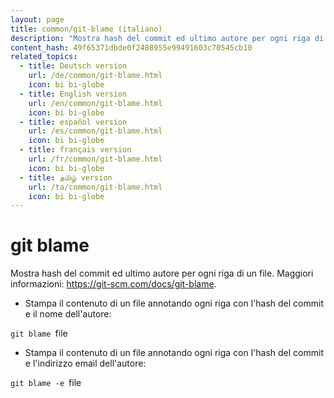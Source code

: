 ```yaml
---
layout: page
title: common/git-blame (italiano)
description: "Mostra hash del commit ed ultimo autore per ogni riga di un file."
content_hash: 49f65371dbde0f2488955e99491603c70545cb10
related_topics:
  - title: Deutsch version
    url: /de/common/git-blame.html
    icon: bi bi-globe
  - title: English version
    url: /en/common/git-blame.html
    icon: bi bi-globe
  - title: español version
    url: /es/common/git-blame.html
    icon: bi bi-globe
  - title: français version
    url: /fr/common/git-blame.html
    icon: bi bi-globe
  - title: தமிழ் version
    url: /ta/common/git-blame.html
    icon: bi bi-globe
---
```

# git blame

Mostra hash del commit ed ultimo autore per ogni riga di un file.
Maggiori informazioni: <https://git-scm.com/docs/git-blame>.

- Stampa il contenuto di un file annotando ogni riga con l'hash del commit e il nome dell'autore:

`git blame `<span class="tldr-var badge badge-pill bg-dark-lm bg-white-dm text-white-lm text-dark-dm font-weight-bold">file</span>

- Stampa il contenuto di un file annotando ogni riga con l'hash del commit e l'indirizzo email dell'autore:

`git blame -e `<span class="tldr-var badge badge-pill bg-dark-lm bg-white-dm text-white-lm text-dark-dm font-weight-bold">file</span>
